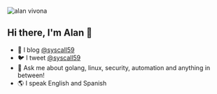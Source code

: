 ![alan vivona](https://i.imgur.com/A1gCvjC.jpg)
## Hi there, I'm Alan 👋

- :book: I blog [@syscall59](https://medium.com/@syscall59)  
- :bird: I tweet [@syscall59](https://twitter.com/syscall59)  
- 💬 Ask me about golang, linux, security, automation and anything in between!  
- :earth_americas: I speak English and Spanish  
